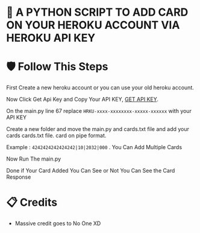 # 📲 A PYTHON SCRIPT TO ADD CARD ON YOUR HEROKU ACCOUNT VIA HEROKU API KEY

# 🛡️ Follow This Steps

First Create a new heroku account or you can use your old heroku account. 

Now Click Get Api Key and Copy Your API KEY, [GET API KEY](https://dashboard.heroku.com/account).

On the main.py line 67 replace `HRKU-xxxx-xxxxxxxx-xxxxx-xxxxxx`  with your API KEY

Create a new folder and move the main.py and cards.txt file and add your cards cards.txt file. card on pipe format.

Example : `4242424242424242|10|2032|000`  . You Can Add Multiple Cards

Now Run The main.py 

Done if Your Card Added You Can See or Not You Can See the Card Response


# 📋 Credits
- Massive credit goes to No One XD 
